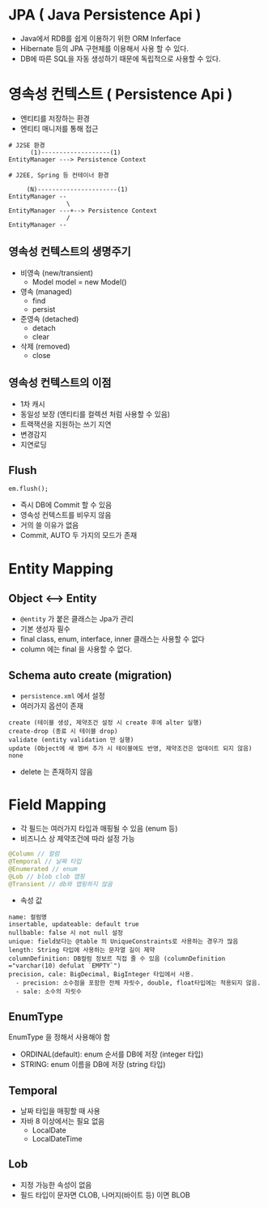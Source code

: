 # JPA ( Java Persistence Api )
- Java에서 RDB를 쉽게 이용하기 위한 ORM Inferface
- Hibernate 등의 JPA 구현체를 이용해서 사용 할 수 있다.
- DB에 따른 SQL을 자동 생성하기 때문에 독립적으로 사용할 수 있다.

# 영속성 컨텍스트 ( Persistence Api )
- 엔티티를 저장하는 환경
- 엔티티 매니저를 통해 접근
```
# J2SE 환경
      (1)-------------------(1)
EntityManager ---> Persistence Context

```
```
# J2EE, Spring 등 컨테이너 환경
  
     (N)----------------------(1)
EntityManager -- 
                \
EntityManager ---+--> Persistence Context
                /
EntityManager --
```

## 영속성 컨텍스트의 생명주기
- 비영속 (new/transient)
   - Model model = new Model() 
- 영속 (managed)
  - find 
  - persist
- 준영속 (detached)
  - detach
  - clear
- 삭제 (removed)
  - close
  
## 영속성 컨텍스트의 이점
- 1차 캐시 
- 동일성 보장 (엔티티를 컬렉션 처럼 사용할 수 있음)
- 트랙잭션을 지원하는 쓰기 지연 
- 변경감지 
- 지연로딩

## Flush
`em.flush();` 
- 즉시 DB에 Commit 할 수 있음
- 영속성 컨텍스트를 비우지 않음 
- 거의 쓸 이유가 없음 
- Commit, AUTO 두 가지의 모드가 존재 

# Entity Mapping
## Object <--> Entity
- `@entity` 가 붙은 클래스는 Jpa가 관리
- 기본 생성자 필수
- final class, enum, interface, inner 클래스는 사용할 수 없다
- column 에는 final 을 사용할 수 없다.

## Schema auto create (migration)
- `persistence.xml` 에서 설정
- 여러가지 옵션이 존재
```
create (테이블 생성, 제약조건 설정 시 create 후에 alter 실행)
create-drop (종료 시 테이블 drop)
validate (entity validation 만 실행)
update (Object에 새 멤버 추가 시 테이블에도 반영, 제약조건은 업데이트 되지 않음)
none
```
- delete 는 존재하지 않음

# Field Mapping
- 각 필드는 여러가지 타입과 매핑될 수 있음 (enum 등)
- 비즈니스 상 제약조건에 따라 설정 가능
```java
@Column // 컬럼
@Temporal // 날짜 타입
@Enumerated // enum
@Lob // blob clob 맵핑
@Transient // db와 맵핑하지 않음
```
- 속성 값 
```
name: 컬럼명
insertable, updateable: default true 
nullbable: false 시 not null 설정 
unique: field보다는 @table 의 UniqueConstraints로 사용하는 경우가 많음 
length: String 타입에 사용하는 문자열 길이 제약 
columnDefinition: DB컬럼 정보르 직접 줄 수 있음 (columnDefinition ="varchar(10) defulat `EMPTY`")
precision, cale: BigDecimal, BigInteger 타입에서 사용. 
  - precision: 소수점을 포함한 전체 자릿수, double, float타입에는 적용되지 않음.
  - sale: 소수의 자릿수
```

## EnumType
EnumType 을 정해서 사용해야 함
- ORDINAL(default): enum 순서를 DB에 저장 (integer 타입)
- STRING: enum 이름을 DB에 저장 (string 타입)

## Temporal
- 날짜 타입을 매핑할 때 사용
- 자바 8 이상에서는 필요 없음
    - LocalDate
    - LocalDateTime
    
## Lob
- 지정 가능한 속성이 없음
- 필드 타입이 문자면 CLOB, 나머지(바이트 등) 이면 BLOB